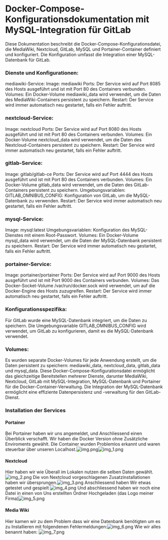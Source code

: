 # Docker-Compose-Konfigurationsdokumentation mit MySQL-Integration für GitLab
Diese Dokumentation beschreibt die Docker-Compose-Konfigurationsdatei, 
die MediaWiki, Nextcloud, GitLab, MySQL und Portainer-Container definiert und konfiguriert. 
Die Konfiguration umfasst die Integration einer MySQL-Datenbank für GitLab.

### Dienste und Konfigurationen:
mediawiki-Service:
Image: mediawiki
Ports: Der Service wird auf Port 8085 des Hosts ausgeführt und ist mit Port 80 des Containers verbunden.
Volumes: Ein Docker-Volume mediawiki_data wird verwendet, um die Daten des MediaWiki-Containers persistent zu speichern.
Restart: Der Service wird immer automatisch neu gestartet, falls ein Fehler auftritt.

### nextcloud-Service:
Image: nextcloud
Ports: Der Service wird auf Port 8080 des Hosts ausgeführt und ist mit Port 80 des Containers verbunden.
Volumes: Ein Docker-Volume nextcloud_data wird verwendet, um die Daten des Nextcloud-Containers persistent zu speichern.
Restart: Der Service wird immer automatisch neu gestartet, falls ein Fehler auftritt.

### gitlab-Service:
Image: gitlab/gitlab-ce
Ports: Der Service wird auf Port 4444 des Hosts ausgeführt und ist mit Port 80 des Containers verbunden.
Volumes: Ein Docker-Volume gitlab_data wird verwendet, um die Daten des GitLab-Containers persistent zu speichern.
Umgebungsvariablen:
GITLAB_OMNIBUS_CONFIG: Konfiguration von GitLab, um die MySQL-Datenbank zu verwenden.
Restart: Der Service wird immer automatisch neu gestartet, falls ein Fehler auftritt.

### mysql-Service:
Image: mysql:latest
Umgebungsvariablen: Konfiguration des MySQL-Dienstes mit einem Root-Passwort.
Volumes: Ein Docker-Volume mysql_data wird verwendet, um die Daten der MySQL-Datenbank persistent zu speichern.
Restart: Der Service wird immer automatisch neu gestartet, falls ein Fehler auftritt.

### portainer-Service:
Image: portainer/portainer
Ports: Der Service wird auf Port 9000 des Hosts ausgeführt und ist mit Port 9000 des Containers verbunden.
Volumes: Das Docker-Socket-Volume /var/run/docker.sock wird verwendet, um auf die Docker-Engine des Hosts zuzugreifen.
Restart: Der Service wird immer automatisch neu gestartet, falls ein Fehler auftritt.

### Konfigurationsspezifika:
Für GitLab wurde eine MySQL-Datenbank integriert, um die Daten zu speichern. Die Umgebungsvariable GITLAB_OMNIBUS_CONFIG wird verwendet, um GitLab zu konfigurieren, damit es die MySQL-Datenbank verwendet.

### Volumes:
Es wurden separate Docker-Volumes für jede Anwendung erstellt, um die Daten persistent zu speichern:
mediawiki_data, nextcloud_data, gitlab_data und mysql_data.
Diese Docker-Compose-Konfigurationsdatei ermöglicht das gleichzeitige Bereitstellen mehrerer Dienste, 
darunter MediaWiki, Nextcloud, GitLab mit MySQL-Integration, MySQL-Datenbank und Portainer für die Docker-Container-Verwaltung. 
Die Integration der MySQL-Datenbank ermöglicht eine effiziente Datenpersistenz und -verwaltung für den GitLab-Dienst.

### Installation der Services


#### Portainer
Bei Portainer haben wir uns angemeldet, und Anschliessend einen Überblick verschafft. 
Wir haben die Docker Version ohne Zusätzliche Enviroments gewählt. 
Die Container wurden Problemlos erkannt und waren steuerbar über unseren Localhost.![img.png](img.png)![img_1.png](img_1.png)

#### Nextcloud
Hier haben wir wie Überall im Lokalen nutzen die selben Daten gewählt.![img_2.png](img_2.png)
Die von Nextcloud vorgeschlagenen Zusatzinstallationen haben wir übersprungen.![img_3.png](img_3.png)
Anschliessend haben Wir etwas getestet und gespielt ![img_4.png](img_4.png)
Und abschliessend haben wir noch eine Datei in einen von Uns erstellten Ordner Hochgeladen (das Logo meiner Firma)![img_5.png](img_5.png) 

#### Media Wiki

Hier kamen wir zu dem Problem dass wir eine Datenbank benötigten um es zu Installieren mit folgendenen Fehlermeldungen:![img_6.png](img_6.png) 
Wie wir alles benannt haben: ![img_7.png](img_7.png)

